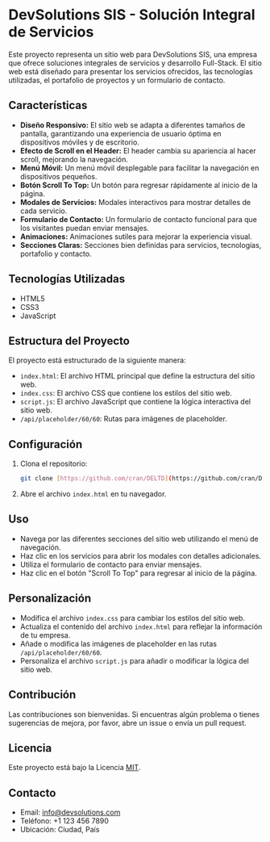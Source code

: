 # DevSolutions SIS - Solución Integral de Servicios

Este proyecto representa un sitio web para DevSolutions SIS, una empresa que ofrece soluciones integrales de servicios y desarrollo Full-Stack. El sitio web está diseñado para presentar los servicios ofrecidos, las tecnologías utilizadas, el portafolio de proyectos y un formulario de contacto.

## Características

-   **Diseño Responsivo:** El sitio web se adapta a diferentes tamaños de pantalla, garantizando una experiencia de usuario óptima en dispositivos móviles y de escritorio.
-   **Efecto de Scroll en el Header:** El header cambia su apariencia al hacer scroll, mejorando la navegación.
-   **Menú Móvil:** Un menú móvil desplegable para facilitar la navegación en dispositivos pequeños.
-   **Botón Scroll To Top:** Un botón para regresar rápidamente al inicio de la página.
-   **Modales de Servicios:** Modales interactivos para mostrar detalles de cada servicio.
-   **Formulario de Contacto:** Un formulario de contacto funcional para que los visitantes puedan enviar mensajes.
-   **Animaciones:** Animaciones sutiles para mejorar la experiencia visual.
-   **Secciones Claras:** Secciones bien definidas para servicios, tecnologías, portafolio y contacto.

## Tecnologías Utilizadas

-   HTML5
-   CSS3
-   JavaScript

## Estructura del Proyecto

El proyecto está estructurado de la siguiente manera:

-   `index.html`: El archivo HTML principal que define la estructura del sitio web.
-   `index.css`: El archivo CSS que contiene los estilos del sitio web.
-   `script.js`: El archivo JavaScript que contiene la lógica interactiva del sitio web.
-   `/api/placeholder/60/60`: Rutas para imágenes de placeholder.

## Configuración

1.  Clona el repositorio:

    ```bash
    git clone [https://github.com/cran/DELTD](https://github.com/cran/DELTD)
    ```

2.  Abre el archivo `index.html` en tu navegador.

## Uso

-   Navega por las diferentes secciones del sitio web utilizando el menú de navegación.
-   Haz clic en los servicios para abrir los modales con detalles adicionales.
-   Utiliza el formulario de contacto para enviar mensajes.
-   Haz clic en el botón "Scroll To Top" para regresar al inicio de la página.

## Personalización

-   Modifica el archivo `index.css` para cambiar los estilos del sitio web.
-   Actualiza el contenido del archivo `index.html` para reflejar la información de tu empresa.
-   Añade o modifica las imágenes de placeholder en las rutas `/api/placeholder/60/60`.
-   Personaliza el archivo `script.js` para añadir o modificar la lógica del sitio web.

## Contribución

Las contribuciones son bienvenidas. Si encuentras algún problema o tienes sugerencias de mejora, por favor, abre un issue o envía un pull request.

## Licencia

Este proyecto está bajo la Licencia [MIT](LICENSE).

## Contacto

-   Email: info@devsolutions.com
-   Teléfono: +1 123 456 7890
-   Ubicación: Ciudad, País
